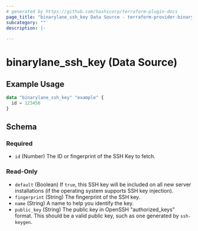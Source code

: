 ```yaml
---
# generated by https://github.com/hashicorp/terraform-plugin-docs
page_title: "binarylane_ssh_key Data Source - terraform-provider-binarylane"
subcategory: ""
description: |-
  
---
```


# binarylane_ssh_key (Data Source)



## Example Usage

```terraform
data "binarylane_ssh_key" "example" {
  id = 123456
}
```

<!-- schema generated by tfplugindocs -->
## Schema

### Required

- `id` (Number) The ID or fingerprint of the SSH Key to fetch.

### Read-Only

- `default` (Boolean) If `true`, this SSH key will be included on all new server installations (if the operating system supports SSH key injection).
- `fingerprint` (String) The fingerprint of the SSH key.
- `name` (String) A name to help you identify the key.
- `public_key` (String) The public key in OpenSSH "authorized_keys" format. This should be a valid public key, such as one generated by `ssh-keygen`.
